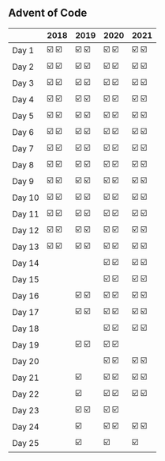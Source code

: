 ## Advent of Code

|        | 2018  | 2019  | 2020  | 2021  |
| :----- | :---- | :---- | :---- | :---- |
| Day 1  | ☑️ ☑️ | ☑️ ☑️ | ☑️ ☑️ | ☑️ ☑️ |
| Day 2  | ☑️ ☑️ | ☑️ ☑️ | ☑️ ☑️ | ☑️ ☑️ |
| Day 3  | ☑️ ☑️ | ☑️ ☑️ | ☑️ ☑️ | ☑️ ☑️ |
| Day 4  | ☑️ ☑️ | ☑️ ☑️ | ☑️ ☑️ | ☑️ ☑️ |
| Day 5  | ☑️ ☑️ | ☑️ ☑️ | ☑️ ☑️ | ☑️ ☑️ |
| Day 6  | ☑️ ☑️ | ☑️ ☑️ | ☑️ ☑️ | ☑️ ☑️ |
| Day 7  | ☑️ ☑️ | ☑️ ☑️ | ☑️ ☑️ | ☑️ ☑️ |
| Day 8  | ☑️ ☑️ | ☑️ ☑️ | ☑️ ☑️ | ☑️ ☑️ |
| Day 9  | ☑️ ☑️ | ☑️ ☑️ | ☑️ ☑️ | ☑️ ☑️ |
| Day 10 | ☑️ ☑️ | ☑️ ☑️ | ☑️ ☑️ | ☑️ ☑️ |
| Day 11 | ☑️ ☑️ | ☑️ ☑️ | ☑️ ☑️ | ☑️ ☑️ |
| Day 12 | ☑️ ☑️ | ☑️ ☑️ | ☑️ ☑️ | ☑️ ☑️ |
| Day 13 | ☑️ ☑️ | ☑️ ☑️ | ☑️ ☑️ | ☑️ ☑️ |
| Day 14 |       |       | ☑️ ☑️ | ☑️ ☑️ |
| Day 15 |       |       | ☑️ ☑️ | ☑️ ☑️ |
| Day 16 |       | ☑️ ☑️ | ☑️ ☑️ | ☑️ ☑️ |
| Day 17 |       | ☑️ ☑️ | ☑️ ☑️ | ☑️ ☑️ |
| Day 18 |       |       | ☑️ ☑️ | ☑️ ☑️ |
| Day 19 |       | ☑️ ☑️ | ☑️ ☑️ |       |
| Day 20 |       |       | ☑️ ☑️ | ☑️ ☑️ |
| Day 21 |       | ☑️    | ☑️ ☑️ | ☑️ ☑️ |
| Day 22 |       | ☑️    | ☑️ ☑️ | ☑️ ☑️ |
| Day 23 |       | ☑️ ☑️ | ☑️ ☑️ |       |
| Day 24 |       | ☑️    | ☑️ ☑️ | ☑️ ☑️ |
| Day 25 |       | ☑️    | ☑️    | ☑️    |
